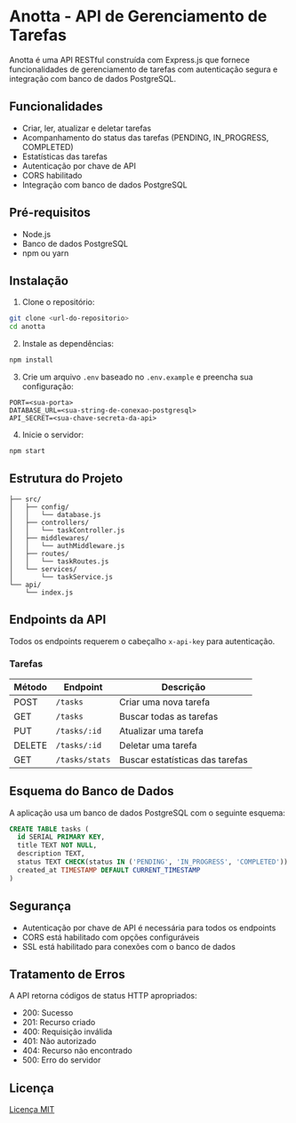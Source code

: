 # Anotta - API de Gerenciamento de Tarefas

Anotta é uma API RESTful construída com Express.js que fornece funcionalidades de gerenciamento de tarefas com autenticação segura e integração com banco de dados PostgreSQL.

## Funcionalidades

- Criar, ler, atualizar e deletar tarefas
- Acompanhamento do status das tarefas (PENDING, IN_PROGRESS, COMPLETED)
- Estatísticas das tarefas
- Autenticação por chave de API
- CORS habilitado
- Integração com banco de dados PostgreSQL

## Pré-requisitos

- Node.js
- Banco de dados PostgreSQL
- npm ou yarn

## Instalação

1. Clone o repositório:
```bash
git clone <url-do-repositorio>
cd anotta
```

2. Instale as dependências:
```bash
npm install
```

3. Crie um arquivo `.env` baseado no `.env.example` e preencha sua configuração:
```
PORT=<sua-porta>
DATABASE_URL=<sua-string-de-conexao-postgresql>
API_SECRET=<sua-chave-secreta-da-api>
```

4. Inicie o servidor:
```bash
npm start
```

## Estrutura do Projeto

```
├── src/
│   ├── config/
│   │   └── database.js
│   ├── controllers/
│   │   └── taskController.js
│   ├── middlewares/
│   │   └── authMiddleware.js
│   ├── routes/
│   │   └── taskRoutes.js
│   └── services/
│       └── taskService.js
└── api/
    └── index.js
```

## Endpoints da API

Todos os endpoints requerem o cabeçalho `x-api-key` para autenticação.

### Tarefas

| Método | Endpoint | Descrição |
|--------|----------|-----------|
| POST | `/tasks` | Criar uma nova tarefa |
| GET | `/tasks` | Buscar todas as tarefas |
| PUT | `/tasks/:id` | Atualizar uma tarefa |
| DELETE | `/tasks/:id` | Deletar uma tarefa |
| GET | `/tasks/stats` | Buscar estatísticas das tarefas |



## Esquema do Banco de Dados

A aplicação usa um banco de dados PostgreSQL com o seguinte esquema:

```sql
CREATE TABLE tasks (
  id SERIAL PRIMARY KEY,
  title TEXT NOT NULL,
  description TEXT,
  status TEXT CHECK(status IN ('PENDING', 'IN_PROGRESS', 'COMPLETED')) DEFAULT 'PENDING',
  created_at TIMESTAMP DEFAULT CURRENT_TIMESTAMP
)
```

## Segurança

- Autenticação por chave de API é necessária para todos os endpoints
- CORS está habilitado com opções configuráveis
- SSL está habilitado para conexões com o banco de dados

## Tratamento de Erros

A API retorna códigos de status HTTP apropriados:

- 200: Sucesso
- 201: Recurso criado
- 400: Requisição inválida
- 401: Não autorizado
- 404: Recurso não encontrado
- 500: Erro do servidor


## Licença

[Licença MIT](LICENSE)
